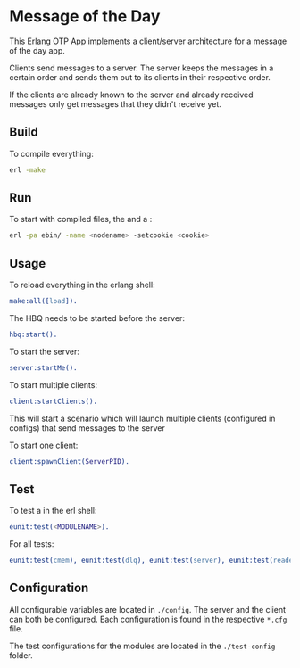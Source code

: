 # Message of the Day

This Erlang OTP App implements a client/server architecture for a message of the day app.

Clients send messages to a server. The server keeps the messages in a certain order
 and sends them out to its clients in their respective order.
 
If the clients are already known to the server and already received messages
 only get messages that they didn't receive yet.

## Build
To compile everything:
````bash
erl -make
````

## Run
To start with compiled files, the <nodename> and a <cookie>:
````bash
erl -pa ebin/ -name <nodename> -setcookie <cookie>
````

## Usage
To reload everything in the erlang shell:
````erlang
make:all([load]).
````

The HBQ needs to be started before the server:
````erlang
hbq:start().
````

To start the server:
````erlang
server:startMe().
````

To start multiple clients:
````erlang
client:startClients().
````
This will start a scenario which will launch multiple clients (configured in configs) that send messages to the server

To start one client:
````erlang
client:spawnClient(ServerPID).
````

## Test
To test a <MODULENAME> in the erl shell:
````erlang
eunit:test(<MODULENAME>).
````

For all tests:
````erlang
eunit:test(cmem), eunit:test(dlq), eunit:test(server), eunit:test(reader), eunit:test(hbq), eunit:test(client), eunit:test(editor).
````

## Configuration
All configurable variables are located in `./config`.
The server and the client can both be configured. Each configuration is found in the respective `*.cfg` file.

The test configurations for the modules are located in the `./test-config` folder.